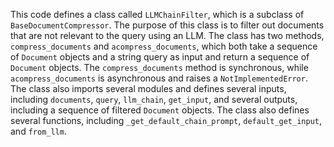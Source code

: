 This code defines a class called `LLMChainFilter`, which is a subclass of `BaseDocumentCompressor`. The purpose of this class is to filter out documents that are not relevant to the query using an LLM. The class has two methods, `compress_documents` and `acompress_documents`, which both take a sequence of `Document` objects and a string query as input and return a sequence of `Document` objects. The `compress_documents` method is synchronous, while `acompress_documents` is asynchronous and raises a `NotImplementedError`. The class also imports several modules and defines several inputs, including `documents`, `query`, `llm_chain`, `get_input`, and several outputs, including a sequence of filtered `Document` objects. The class also defines several functions, including `_get_default_chain_prompt`, `default_get_input`, and `from_llm`.

